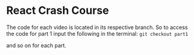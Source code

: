 # React Crash Course
The code for each video is located in its respective branch.
So to access the code for part 1 input the following in the terminal:
`git checkout part1`

and so on for each part.